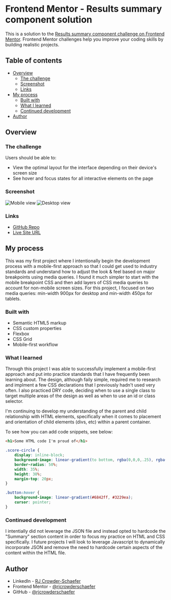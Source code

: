 # Frontend Mentor - Results summary component solution

This is a solution to the [Results summary component challenge on Frontend Mentor](https://www.frontendmentor.io/challenges/results-summary-component-CE_K6s0maV). Frontend Mentor challenges help you improve your coding skills by building realistic projects. 

## Table of contents

- [Overview](#overview)
  - [The challenge](#the-challenge)
  - [Screenshot](#screenshot)
  - [Links](#links)
- [My process](#my-process)
  - [Built with](#built-with)
  - [What I learned](#what-i-learned)
  - [Continued development](#continued-development)
- [Author](#author)

## Overview

### The challenge

Users should be able to:

- View the optimal layout for the interface depending on their device's screen size
- See hover and focus states for all interactive elements on the page

### Screenshot

![Mobile view](https://i.imgur.com/muZmaBp.png)
![Desktop view](https://i.imgur.com/qzCDQoK.png)

### Links

- [GitHub Repo](https://github.com/rjcrowderschaefer/fm-results-summary-component)
- [Live Site URL](https://rjcrowderschaefer.github.io/fm-results-summary-component/)

## My process

This was my first project where I intentionally begin the development process with a mobile-first approach so that I could get used to industry standards and understand how to adjust the look & feel based on major breakpoints using media queries. I found it much simpler to start with the mobile breakpoint CSS and then add layers of CSS media queries to account for non-mobile screen sizes. For this project, I focused on two media queries: min-width 900px for desktop and min-width 450px for tablets.

### Built with

- Semantic HTML5 markup
- CSS custom properties
- Flexbox
- CSS Grid
- Mobile-first workflow

### What I learned

Through this project I was able to successfully implement a mobile-first approach and put into practice standards that I have frequently been learning about. The design, although faily simple, required me to research and implment a few CSS declarations that I previously hadn't used very often. I also practiced DRY code, deciding when to use a single class to target multiple areas of the design as well as when to use an id or class selector.

I'm continuing to develop my understanding of the parent and child relationship with HTML elements, specifically when it comes to placement and orientation of child elements (divs, etc) within a parent container.

To see how you can add code snippets, see below:

```html
<h1>Some HTML code I'm proud of</h1>
```
```css
.score-circle {
    display: inline-block;
    background-image: linear-gradient(to bottom, rgba(0,0,0,.25), rgba(0,0,0,0));
    border-radius: 50%;
    width: 35%;
    height: 38%;
    margin-top: 20px;
}
```

```css
.button:hover {
    background-image: linear-gradient(#6842ff, #3229ea);
    cursor: pointer;
}
```

### Continued development

I intentially did not leverage the JSON file and instead opted to hardcode the "Summary" section content in order to focus my practice on HTML and CSS specifically. I future projects I will look to leverage Javascript to dynamically incorporate JSON and remove the need to hardcode certain aspects of the content within the HTML file.

## Author

- LinkedIn - [RJ Crowder-Schaefer](https://www.linkedin.com/in/rjcrowderschaefer/)
- Frontend Mentor - [@rjcrowderschaefer](https://www.frontendmentor.io/profile/rjcrowderschaefer)
- GitHub - [@rjcrowderschaefer](https://github.com/rjcrowderschaefer)